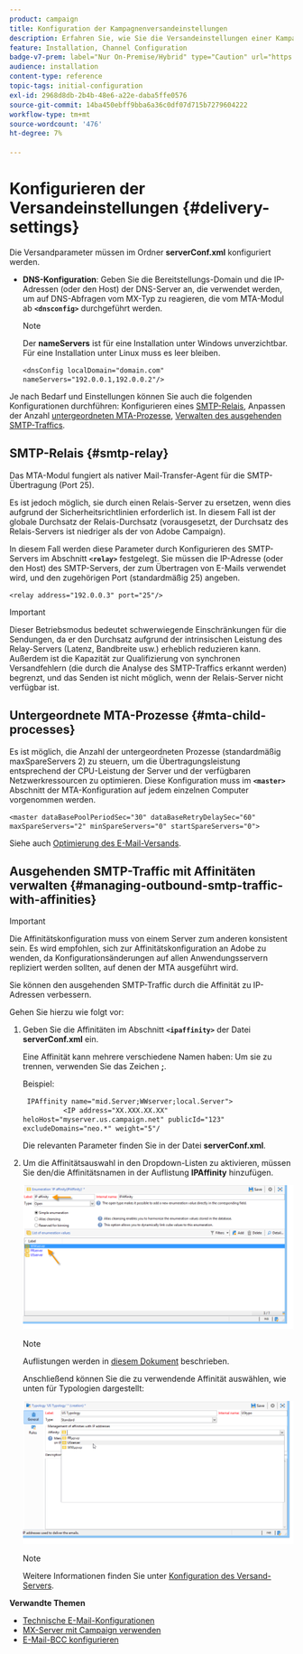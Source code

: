```yaml
---
product: campaign
title: Konfiguration der Kampagnenversandeinstellungen
description: Erfahren Sie, wie Sie die Versandeinstellungen einer Kampagne konfigurieren
feature: Installation, Channel Configuration
badge-v7-prem: label="Nur On-Premise/Hybrid" type="Caution" url="https://experienceleague.adobe.com/docs/campaign-classic/using/installing-campaign-classic/architecture-and-hosting-models/hosting-models-lp/hosting-models.html?lang=de" tooltip="Gilt nur für Hybrid- und On-Premise-Bereitstellungen"
audience: installation
content-type: reference
topic-tags: initial-configuration
exl-id: 2968d8db-2b4b-48e6-a22e-daba5ffe0576
source-git-commit: 14ba450ebff9bba6a36c0df07d715b7279604222
workflow-type: tm+mt
source-wordcount: '476'
ht-degree: 7%

---
```


# Konfigurieren der Versandeinstellungen {#delivery-settings}



Die Versandparameter müssen im Ordner **serverConf.xml** konfiguriert werden.

* **DNS-Konfiguration**: Geben Sie die Bereitstellungs-Domain und die IP-Adressen (oder den Host) der DNS-Server an, die verwendet werden, um auf DNS-Abfragen vom MX-Typ zu reagieren, die vom MTA-Modul ab **`<dnsconfig>`** durchgeführt werden.

  >[!NOTE]
  >
  >Der **nameServers** ist für eine Installation unter Windows unverzichtbar. Für eine Installation unter Linux muss es leer bleiben.

  ```
  <dnsConfig localDomain="domain.com" nameServers="192.0.0.1,192.0.0.2"/>
  ```

Je nach Bedarf und Einstellungen können Sie auch die folgenden Konfigurationen durchführen: Konfigurieren eines [SMTP-Relais](#smtp-relay), Anpassen der Anzahl [untergeordneten MTA-Prozesse](#mta-child-processes), [Verwalten des ausgehenden SMTP-Traffics](#managing-outbound-smtp-traffic-with-affinities).

## SMTP-Relais {#smtp-relay}

Das MTA-Modul fungiert als nativer Mail-Transfer-Agent für die SMTP-Übertragung (Port 25).

Es ist jedoch möglich, sie durch einen Relais-Server zu ersetzen, wenn dies aufgrund der Sicherheitsrichtlinien erforderlich ist. In diesem Fall ist der globale Durchsatz der Relais-Durchsatz (vorausgesetzt, der Durchsatz des Relais-Servers ist niedriger als der von Adobe Campaign).

In diesem Fall werden diese Parameter durch Konfigurieren des SMTP-Servers im Abschnitt **`<relay>`** festgelegt. Sie müssen die IP-Adresse (oder den Host) des SMTP-Servers, der zum Übertragen von E-Mails verwendet wird, und den zugehörigen Port (standardmäßig 25) angeben.

```
<relay address="192.0.0.3" port="25"/>
```

>[!IMPORTANT]
>
>Dieser Betriebsmodus bedeutet schwerwiegende Einschränkungen für die Sendungen, da er den Durchsatz aufgrund der intrinsischen Leistung des Relay-Servers (Latenz, Bandbreite usw.) erheblich reduzieren kann. Außerdem ist die Kapazität zur Qualifizierung von synchronen Versandfehlern (die durch die Analyse des SMTP-Traffics erkannt werden) begrenzt, und das Senden ist nicht möglich, wenn der Relais-Server nicht verfügbar ist.

## Untergeordnete MTA-Prozesse {#mta-child-processes}

Es ist möglich, die Anzahl der untergeordneten Prozesse (standardmäßig maxSpareServers 2) zu steuern, um die Übertragungsleistung entsprechend der CPU-Leistung der Server und der verfügbaren Netzwerkressourcen zu optimieren. Diese Konfiguration muss im **`<master>`** Abschnitt der MTA-Konfiguration auf jedem einzelnen Computer vorgenommen werden.

```
<master dataBasePoolPeriodSec="30" dataBaseRetryDelaySec="60" maxSpareServers="2" minSpareServers="0" startSpareServers="0">
```

Siehe auch [Optimierung des E-Mail-Versands](../../installation/using/email-deliverability.md#email-sending-optimization).

## Ausgehenden SMTP-Traffic mit Affinitäten verwalten {#managing-outbound-smtp-traffic-with-affinities}

>[!IMPORTANT]
>
>Die Affinitätskonfiguration muss von einem Server zum anderen konsistent sein. Es wird empfohlen, sich zur Affinitätskonfiguration an Adobe zu wenden, da Konfigurationsänderungen auf allen Anwendungsservern repliziert werden sollten, auf denen der MTA ausgeführt wird.

Sie können den ausgehenden SMTP-Traffic durch die Affinität zu IP-Adressen verbessern.

Gehen Sie hierzu wie folgt vor:

1. Geben Sie die Affinitäten im Abschnitt **`<ipaffinity>`** der Datei **serverConf.xml** ein.

   Eine Affinität kann mehrere verschiedene Namen haben: Um sie zu trennen, verwenden Sie das Zeichen **;**.

   Beispiel:

   ```
    IPAffinity name="mid.Server;WWserver;local.Server">
             <IP address="XX.XXX.XX.XX" heloHost="myserver.us.campaign.net" publicId="123" excludeDomains="neo.*" weight="5"/
   ```

   Die relevanten Parameter finden Sie in der Datei **serverConf.xml**.

1. Um die Affinitätsauswahl in den Dropdown-Listen zu aktivieren, müssen Sie den/die Affinitätsnamen in der Auflistung **IPAffinity** hinzufügen.

   ![](assets/ipaffinity_enum.png)

   >[!NOTE]
   >
   >Auflistungen werden in [diesem Dokument](../../platform/using/managing-enumerations.md) beschrieben.

   Anschließend können Sie die zu verwendende Affinität auswählen, wie unten für Typologien dargestellt:

   ![](assets/ipaffinity_typology.png)

   >[!NOTE]
   >
   >Weitere Informationen finden Sie unter [Konfiguration des Versand-Servers](../../installation/using/email-deliverability.md#delivery-server-configuration).

**Verwandte Themen** 
* [Technische E-Mail-Konfigurationen](email-deliverability.md)
* [MX-Server mit Campaign verwenden](using-mx-servers.md)
* [E-Mail-BCC konfigurieren](email-archiving.md)
